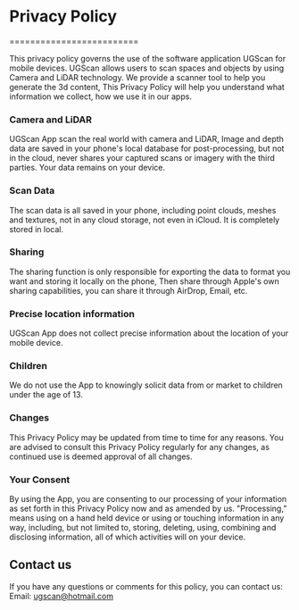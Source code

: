 # Privacy Policy
=========================


This privacy policy governs the use of the software application UGScan for mobile devices. UGScan allows users to scan spaces and objects by using Camera and LiDAR technology. 
We provide a scanner tool to help you generate the 3d content, This Privacy Policy will help you understand what information we collect, how we use it in our apps.


### Camera and LiDAR

UGScan App scan the real world with camera and LiDAR, Image and depth data are saved in your phone's local database for post-processing, but not in the cloud, never shares your captured scans or imagery with the third parties. Your data remains on your device.

### Scan Data
The scan data is all saved in your phone, including point clouds, meshes and textures, not in any cloud storage, not even in iCloud. It is completely stored in local.

### Sharing
The sharing function is only responsible for exporting the data to format you want and storing it locally on the phone, Then share through Apple's own sharing capabilities, you can share it through AirDrop, Email, etc.

### Precise location information
UGScan App does not collect precise information about the location of your mobile device.

### Children
We do not use the App to knowingly solicit data from or market to children under the age of 13.

### Changes
This Privacy Policy may be updated from time to time for any reasons. You are advised to consult this Privacy Policy regularly for any changes, as continued use is deemed approval of all changes.

### Your Consent
By using the App, you are consenting to our processing of your information as set forth in this Privacy Policy now and as amended by us. "Processing,” means using on a hand held device or using or touching information in any way, including, but not limited to, storing, deleting, using, combining and disclosing information, all of which activities will on your device. 


## Contact us
If you have any questions or comments for this policy, you can contact us:
Email: ugscan@hotmail.com
